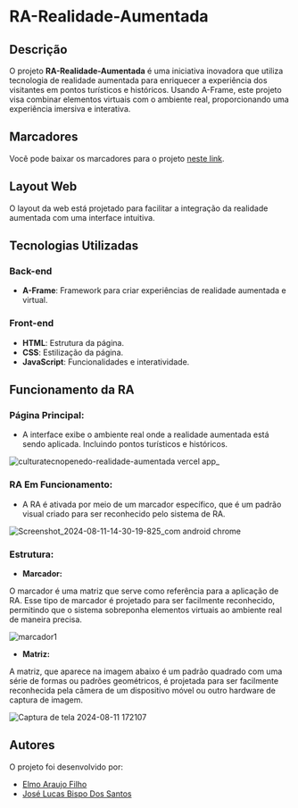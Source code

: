 # RA-Realidade-Aumentada
  
## Descrição 
O projeto **RA-Realidade-Aumentada** é uma iniciativa inovadora que utiliza tecnologia de realidade aumentada para enriquecer a experiência dos visitantes em pontos turísticos e históricos. Usando A-Frame, este projeto visa combinar elementos virtuais com o ambiente real, proporcionando uma experiência imersiva e interativa.
 
## Marcadores
Você pode baixar os marcadores para o projeto [neste link](https://mega.nz/folder/8TtlmR5Y#EIh4p5lbGxSa5_mnfsDIdA).

## Layout Web
O layout da web está projetado para facilitar a integração da realidade aumentada com uma interface intuitiva.

## Tecnologias Utilizadas
### Back-end
- **A-Frame**: Framework para criar experiências de realidade aumentada e virtual.

### Front-end
- **HTML**: Estrutura da página.
- **CSS**: Estilização da página.
- **JavaScript**: Funcionalidades e interatividade.

## Funcionamento da RA  
### **Página Principal:**
- A interface exibe o ambiente real onde a realidade aumentada está sendo aplicada. Incluindo pontos turísticos e históricos.

![culturatecnopenedo-realidade-aumentada vercel app_](https://github.com/JoseeLucass/RA-Realidade-Amentada/assets/131500108/3ed94052-b628-4ee0-b1ac-9691c6044423)

### **RA Em Funcionamento:**
- A RA é ativada por meio de um marcador específico, que é um padrão visual criado para ser reconhecido pelo sistema de RA. 

![Screenshot_2024-08-11-14-30-19-825_com android chrome](https://github.com/user-attachments/assets/a686dc50-5575-4000-9706-eab171109c47)

### **Estrutura:** 

- **Marcador:**

O marcador  é uma matriz que serve como referência para a aplicação de RA. Esse tipo de marcador é projetado para ser facilmente reconhecido, permitindo que o sistema sobreponha elementos virtuais ao ambiente real de maneira precisa.
  
![marcador1](https://github.com/user-attachments/assets/39a72f27-09a2-438b-980e-c0bfe12715c1)

- **Matriz:**

A matriz, que aparece na imagem abaixo é um padrão quadrado com uma série de formas ou padrões geométricos, é projetada para ser facilmente reconhecida pela câmera de um dispositivo móvel ou outro hardware de captura de imagem.

![Captura de tela 2024-08-11 172107](https://github.com/user-attachments/assets/d5815bf6-5685-48db-bb29-81d5a21203d3)

## Autores
O projeto foi desenvolvido por:

- [Elmo Araujo Filho](https://github.com/elmoaraujo)
- [José Lucas Bispo Dos Santos](https://github.com/JoseeLucass)


